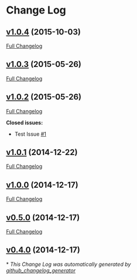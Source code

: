 # Change Log

## [v1.0.4](https://github.com/jasonhutchens/megahal/tree/v1.0.4) (2015-10-03)
[Full Changelog](https://github.com/jasonhutchens/megahal/compare/v1.0.3...v1.0.4)

## [v1.0.3](https://github.com/jasonhutchens/megahal/tree/v1.0.3) (2015-05-26)
[Full Changelog](https://github.com/jasonhutchens/megahal/compare/v1.0.2...v1.0.3)

## [v1.0.2](https://github.com/jasonhutchens/megahal/tree/v1.0.2) (2015-05-26)
[Full Changelog](https://github.com/jasonhutchens/megahal/compare/v1.0.1...v1.0.2)

**Closed issues:**

- Test Issue [\#1](https://github.com/jasonhutchens/megahal/issues/1)

## [v1.0.1](https://github.com/jasonhutchens/megahal/tree/v1.0.1) (2014-12-22)
[Full Changelog](https://github.com/jasonhutchens/megahal/compare/v1.0.0...v1.0.1)

## [v1.0.0](https://github.com/jasonhutchens/megahal/tree/v1.0.0) (2014-12-17)
[Full Changelog](https://github.com/jasonhutchens/megahal/compare/v0.5.0...v1.0.0)

## [v0.5.0](https://github.com/jasonhutchens/megahal/tree/v0.5.0) (2014-12-17)
[Full Changelog](https://github.com/jasonhutchens/megahal/compare/v0.4.0...v0.5.0)

## [v0.4.0](https://github.com/jasonhutchens/megahal/tree/v0.4.0) (2014-12-17)


\* *This Change Log was automatically generated by [github_changelog_generator](https://github.com/skywinder/Github-Changelog-Generator)*